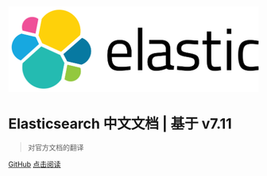 <!-- _coverpage.md -->

![logo](_media/elastic-logo.svg ':size=50%')

# Elasticsearch 中文文档 | 基于 v7.11

> 对官方文档的翻译

[GitHub](https://github.com/dev2007/elasticsearch-doc)
[点击阅读](es.md)